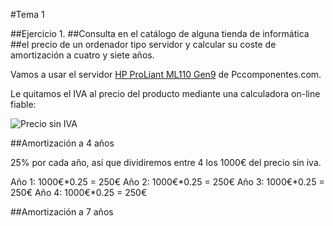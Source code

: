 #Tema 1

##Ejercicio 1.
##Consulta en el catálogo de alguna tienda de informática 
##el precio de un ordenador tipo servidor y calcular su coste de amortización a cuatro y siete años.

Vamos a usar el servidor [HP ProLiant ML110 Gen9](http://www.pccomponentes.com/hp_proliant_ml110_gen9_e5_1620v3_4gb_1tb.html) de Pccomponentes.com.

Le quitamos el IVA al precio del producto mediante una calculadora on-line fiable:


![Precio sin IVA](https://i.gyazo.com/84556a8c3cd3de8fb6937a9db6dd139e.png "Precio sin IVA")



##Amortización a 4 años

25% por cada año, así que dividiremos entre 4 los 1000€ del precio sin iva.

Año 1:	1000€*0.25 = 250€
Año 2:	1000€*0.25 = 250€
Año 3:	1000€*0.25 = 250€
Año 4:	1000€*0.25 = 250€

##Amortización a 7 años


